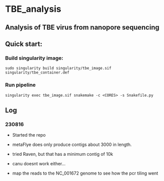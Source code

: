 # TBE_analysis

## Analysis of TBE virus from nanopore sequencing

## Quick start:
### Build singularity image:
```console
sudo singularity build singularity/tbe_image.sif singularity/tbe_container.def
```
### Run pipeline
```console
singularity exec tbe_image.sif snakemake -c <CORES> -s Snakefile.py
```


## Log

### 230816
- Started the repo

- metaFlye does only produce contigs about 3000 in length.
- tried Raven, but that has a minimum contig of 10k
- canu doesnt work either...


- map the reads to the NC_001672 genome to see how the pcr tiling went 




